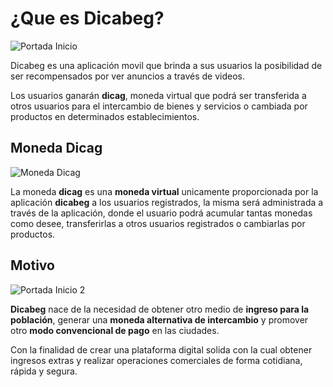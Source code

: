 # ¿Que es Dicabeg?

<img class="covers cover-page-r" :src="$withBase('/img/portada_inicio.jpg')" alt="Portada Inicio" />

Dicabeg es una aplicación movil que brinda a sus usuarios la posibilidad de ser recompensados por ver anuncios a través de videos.

Los usuarios ganarán **dicag**, moneda virtual que podrá ser transferida a otros usuarios para el intercambio de bienes y servicios o cambiada por productos en determinados establecimientos.

## Moneda Dicag

<img class="logos" id="money" :src="$withBase('/img/dicag.png')" alt="Moneda Dicag" />

La moneda **dicag** es una **moneda virtual** unicamente proporcionada por la aplicación **dicabeg** a los usuarios registrados, la misma será administrada a través de la aplicación, donde el usuario podrá acumular tantas monedas como desee, transferirlas a otros usuarios registrados o cambiarlas por productos.

## Motivo

<img class="covers cover-page-l" :src="$withBase('/img/portada_inicio2.jpg')" alt="Portada Inicio 2" />

**Dicabeg** nace de la necesidad de obtener otro medio de **ingreso para la población**, generar una **moneda alternativa de intercambio** y promover otro **modo convencional de pago** en las ciudades.

Con la finalidad de crear una plataforma digital solida con la cual obtener ingresos extras y realizar operaciones comerciales de forma cotidiana, rápida y segura.